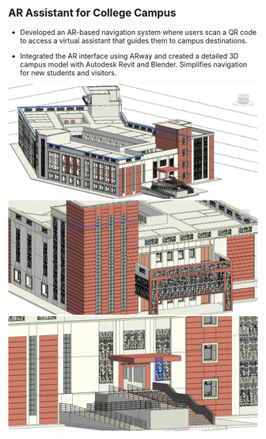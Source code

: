 ## AR Assistant for College Campus
- Developed an AR-based navigation system where users scan a QR code to access a virtual assistant that guides them to
campus destinations.

- Integrated the AR interface using ARway and created a detailed 3D campus model with Autodesk Revit and Blender.
Simplifies navigation for new students and visitors.

![Metro Crowd Indicator](1.png)
![Metro Crowd Indicator](7.png)
![Metro Crowd Indicator](3.png)
